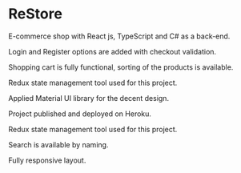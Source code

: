 # ReStore

E-commerce shop with React js, TypeScript and C# as a back-end.

Login and Register options are added with checkout validation.

Shopping cart is fully functional, sorting of the products is available.

Redux state management tool used for this project.


Applied Material UI library for the decent design.

Project published and deployed on Heroku.

Redux state management tool used for this project.

Search is available by naming.

Fully responsive layout.

